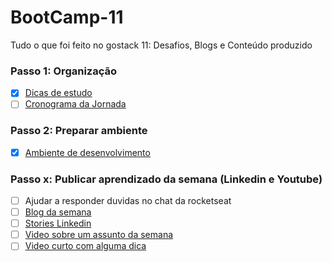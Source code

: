 # BootCamp-11
Tudo o que foi feito no gostack 11: Desafios, Blogs e Conteúdo produzido

### Passo 1: Organização
- [x] [Dicas de estudo](https://github.com/gislainejessica/BootCamp-11/blob/master/dicas.md)
- [ ] [Cronograma da Jornada ](https://www.notion.so/Cronograma-de-estudos-d3ec0890b55049ffb8e98e4327478250)

### Passo 2: Preparar ambiente
- [x] [Ambiente de desenvolvimento](https://github.com/gislainejessica/BootCamp-11/blob/master/ambiente-dev.md)

### Passo x: Publicar aprendizado da semana (Linkedin e Youtube)
- [ ] Ajudar a responder duvidas no chat da rocketseat
- [ ] [Blog da semana]()
- [ ] [Stories Linkedin]()
- [ ] [Video sobre um assunto da semana]()
- [ ] [Video curto com alguma dica]()
